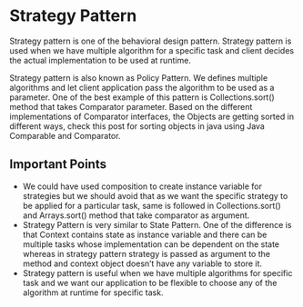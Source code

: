 # Strategy Pattern

Strategy pattern is one of the behavioral design pattern. Strategy pattern
is used when we have multiple algorithm for a specific task and client
decides the actual implementation to be used at runtime.

Strategy pattern is also known as Policy Pattern. We defines multiple
algorithms and let client application pass the algorithm to be used as a
parameter. One of the best example of this pattern is Collections.sort()
method that takes Comparator parameter. Based on the different
implementations of Comparator interfaces, the Objects are getting sorted in
different ways, check this post for sorting objects in java using Java
Comparable and Comparator.

## Important Points
- We could have used composition to create instance variable for
strategies but we should avoid that as we want the specific strategy to
be applied for a particular task, same is followed in Collections.sort()
and Arrays.sort() method that take comparator as argument.
- Strategy Pattern is very similar to State Pattern. One of the
difference is that Context contains state as instance variable and there
can be multiple tasks whose implementation can be dependent on the
state whereas in strategy pattern strategy is passed as argument to the
method and context object doesn’t have any variable to store it.
- Strategy pattern is useful when we have multiple algorithms for
specific task and we want our application to be flexible to choose any
of the algorithm at runtime for specific task.